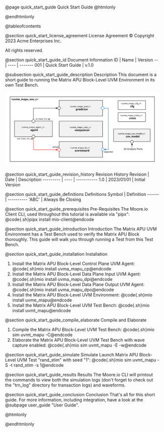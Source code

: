 @page quick_start_guide Quick Start Guide
@htmlonly
<div class="autonumbering">
@endhtmlonly



@tableofcontents



@section quick_start_license_agreement License Agreement
© Copyright 2023 Acme Enterprises Inc.

All rights reserved.



@section quick_start_guide_id Document Information
ID | Name | Version
-- | ---- | -------
001 | Quick Start Guide | v.1.0


@subsection quick_start_guide_description Description
This document is a short guide to running the Matrix APU Block-Level UVM Environment in its own Test Bench.

![uvme_mapu_env_c Block Diagram](env_block_diagram.svg)



@section quick_start_guide_revision_history Revision History
Revision  | Date | Description
--------- | ---- | -----------
1.0 | 2023/01/01 | Initial Version



@section quick_start_guide_definitions Definitions
Symbol | Definition
------ | ----------
 'ABC' | Always Be Closing



@section quick_start_guide_prerequisites Pre-Requisites
The Moore.io Client CLI, used throughout this tutorial is available via "pipx":
@code{.sh}pipx install mio-client@endcode



@section quick_start_guide_introduction Introduction
The Matrix APU UVM Environment has a Test Bench used to verify the Matrix APU Block thoroughly.
This guide will walk you through running a Test from this Test Bench.



@section quick_start_guide_installation Installation
1. Install the Matrix APU Block-Level Control Plane UVM Agent: @code{.sh}mio install uvma_mapu_cp@endcode
2. Install the Matrix APU Block-Level Data Plane Input UVM Agent: @code{.sh}mio install uvma_mapu_dpi@endcode
3. Install the Matrix APU Block-Level Data Plane Output UVM Agent: @code{.sh}mio install uvma_mapu_dpo@endcode
4. Install the Matrix APU Block-Level UVM Environment: @code{.sh}mio install uvme_mapu@endcode
5. Install the Matrix APU Block-Level UVM Test Bench: @code{.sh}mio install uvmt_mapu@endcode


@section quick_start_guide_compile_elaborate Compile and Elaborate
1. Compile the Matrix APU Block-Level UVM Test Bench: @code{.sh}mio sim uvmt_mapu -C@endcode
2. Elaborate the Matrix APU Block-Level UVM Test Bench with wave capture enabled: @code{.sh}mio sim uvmt_mapu -E -w@endcode


@section quick_start_guide_simulate Simulate
Launch Matrix APU Block-Level UVM Test "rand_stim" with seed "1":
@code{.sh}mio sim uvmt_mapu -S -t rand_stim -s 1@endcode



@section quick_start_guide_results Results
The Moore.io CLI will printout the commands to view both the simulation logs (don't forget to check out the "trn_log"
directory for transaction logs) and waveforms.



@section quick_start_guide_conclusion Conclusion
That's all for this short guide.  For more information, including integration, have a look at the @subpage user_guide "User Guide".



@htmlonly
</div>
@endhtmlonly